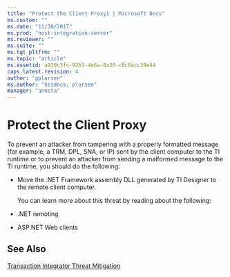 ```yaml
---
title: "Protect the Client Proxy1 | Microsoft Docs"
ms.custom: ""
ms.date: "11/30/2017"
ms.prod: "host-integration-server"
ms.reviewer: ""
ms.suite: ""
ms.tgt_pltfrm: ""
ms.topic: "article"
ms.assetid: a910c3fc-92b3-4e6a-8a30-c8c0acc39e44
caps.latest.revision: 4
author: "gplarsen"
ms.author: "hisdocs; plarsen"
manager: "anneta"
---
```

# Protect the Client Proxy
To prevent an attacker from tampering with a properly formatted message (for example, a TRM, DPL, SNA, or IP) sent by the client computer to the TI runtime or to prevent an attacker from sending a malformed message to the TI runtime, you should do the following:  
  
- Move the .NET Framework assembly DLL generated by TI Designer to the remote client computer.  
  
  You can learn more about this threat by reading about the following:  
  
- .NET remoting  
  
- ASP.NET Web clients  
  
## See Also  
 [Transaction Integrator Threat Mitigation](../core/transaction-integrator-threat-mitigation2.md)